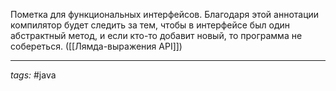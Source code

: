 Пометка для функциональных интерфейсов. Благодаря этой аннотации компилятор будет следить за тем, чтобы в интерфейсе был один абстрактный метод, и если кто-то добавит новый, то программа не собереться. ([[Лямда-выражения API]])

---
*tags:* #java 